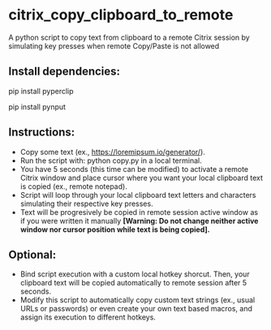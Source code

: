 # citrix_copy_clipboard_to_remote
A python script to copy text from clipboard to a remote Citrix session by simulating key presses when remote Copy/Paste is not allowed

## Install dependencies:
pip install pyperclip

pip install pynput

## Instructions:
- Copy some text (ex., https://loremipsum.io/generator/).
- Run the script with: python copy.py in a local terminal.
- You have 5 seconds (this time can be modified) to activate a remote Citrix window and place cursor where you want your local clipboard text is copied (ex., remote notepad).
- Script will loop through your local clipboard text letters and characters simulating their respective key presses.
- Text will be progresively be copied in remote session active window as if you were written it manually **[Warning: Do not change neither active window nor cursor position while text is being copied].**

## Optional:
- Bind script execution with a custom local hotkey shorcut. Then, your clipboard text will be copied automatically to remote session after 5 seconds.
- Modify this script to automatically copy custom text strings (ex., usual URLs or passwords) or even create your own text based macros, and assign its execution to different hotkeys.

